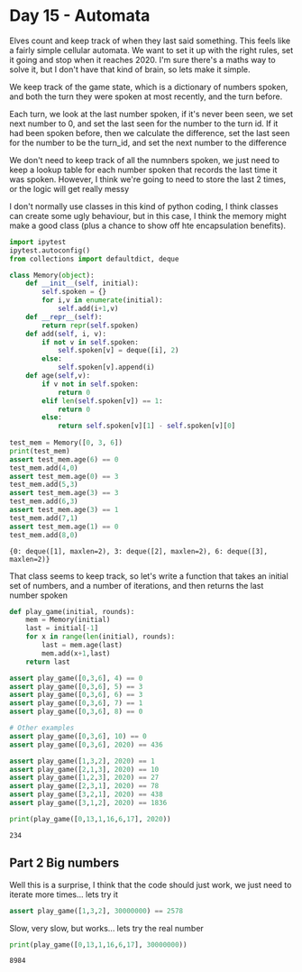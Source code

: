 # Day 15 - Automata

Elves count and keep track of when they last said something.  This feels like a fairly simple cellular automata.  We want to set it up with the right rules, set it going and stop when it reaches 2020.  I'm sure there's a maths way to solve it, but I don't have that kind of brain, so lets make it simple.

We keep track of the game state, which is a dictionary of numbers spoken, and both the turn they were spoken at most recently, and the turn before.

Each turn, we look at the last number spoken, 
if it's never been seen, we set next number to 0, and set the last seen for the number to the turn id.
If it had been spoken before, then we calculate the difference, set the last seen for the number to be the turn_id, and set the next number to the difference

We don't need to keep track of all the numnbers spoken, we just need to keep a lookup table for each number spoken that records the last time it was spoken.  However, I think we're going to need to store the last 2 times, or the logic will get really messy

I don't normally use classes in this kind of python coding, I think classes can create some ugly behaviour, but in this case, I think the memory might make a good class (plus a chance to show off hte encapsulation benefits).


```python
import ipytest
ipytest.autoconfig()
from collections import defaultdict, deque

class Memory(object):
    def __init__(self, initial):
        self.spoken = {}
        for i,v in enumerate(initial):
            self.add(i+1,v)
    def __repr__(self):
        return repr(self.spoken)
    def add(self, i, v):
        if not v in self.spoken:
            self.spoken[v] = deque([i], 2)
        else:
            self.spoken[v].append(i)
    def age(self,v):
        if v not in self.spoken:
            return 0
        elif len(self.spoken[v]) == 1:
            return 0
        else:
            return self.spoken[v][1] - self.spoken[v][0]
            
test_mem = Memory([0, 3, 6])
print(test_mem)
assert test_mem.age(6) == 0
test_mem.add(4,0)
assert test_mem.age(0) == 3
test_mem.add(5,3)
assert test_mem.age(3) == 3
test_mem.add(6,3)
assert test_mem.age(3) == 1
test_mem.add(7,1)
assert test_mem.age(1) == 0
test_mem.add(8,0)
```

    {0: deque([1], maxlen=2), 3: deque([2], maxlen=2), 6: deque([3], maxlen=2)}


That class seems to keep track, so let's write a function that takes an initial set of numbers, and a number of iterations, and then returns the last number spoken


```python
def play_game(initial, rounds):
    mem = Memory(initial)
    last = initial[-1]
    for x in range(len(initial), rounds):
        last = mem.age(last)
        mem.add(x+1,last)
    return last

assert play_game([0,3,6], 4) == 0
assert play_game([0,3,6], 5) == 3
assert play_game([0,3,6], 6) == 3
assert play_game([0,3,6], 7) == 1
assert play_game([0,3,6], 8) == 0

# Other examples
assert play_game([0,3,6], 10) == 0
assert play_game([0,3,6], 2020) == 436

assert play_game([1,3,2], 2020) == 1
assert play_game([2,1,3], 2020) == 10
assert play_game([1,2,3], 2020) == 27
assert play_game([2,3,1], 2020) == 78
assert play_game([3,2,1], 2020) == 438
assert play_game([3,1,2], 2020) == 1836
```


```python
print(play_game([0,13,1,16,6,17], 2020))
```

    234


## Part 2 Big numbers

Well this is a surprise, I think that the code should just work, we just need to iterate more times... lets try it


```python
assert play_game([1,3,2], 30000000) == 2578

```

Slow, very slow, but works... lets try the real number


```python
print(play_game([0,13,1,16,6,17], 30000000))
```

    8984

